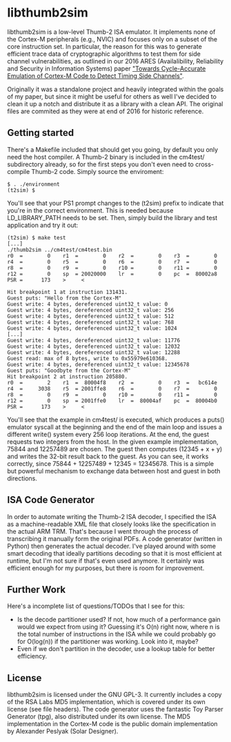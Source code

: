 # libthumb2sim
libthumb2sim is a low-level Thumb-2 ISA emulator. It implements none of the
Cortex-M peripherals (e.g., NVIC) and focuses only on a subset of the core
instruction set. In particular, the reason for this was to generate efficient
trace data of cryptographic algorithms to test them for side channel
vulnerabilities, as outlined in our 2016 ARES (Availalibility, Reliability and
Security in Information Systems) paper ["Towards Cycle-Accurate Emulation of Cortex-M Code to Detect Timing Side Channels"](https://johannes-bauer.com/personal/publications/2016-08-Bauer-ARES.pdf).

Originally it was a standalone project and heavily integrated within the goals
of my paper, but since it might be useful for others as well I've decided to
clean it up a notch and distribute it as a library with a clean API. The
original files are commited as they were at end of 2016 for historic reference.

## Getting started
There's a Makefile included that should get you going, by default you only need
the host compiler. A Thumb-2 binary is included in the cm4test/ subdirectory
already, so for the first steps you don't even need to cross-compile Thumb-2
code. Simply source the enviroment:

```
$ . ./environment
(t2sim) $
```

You'll see that your PS1 prompt changes to the (t2sim) prefix to indicate that
you're in the correct environment. This is needed because LD_LIBRARY_PATH needs
to be set. Then, simply build the library and test application and try it out:

```
(t2sim) $ make test
[...]
./thumb2sim ../cm4test/cm4test.bin
r0  =        0    r1  =        0    r2  =        0    r3  =        0
r4  =        0    r5  =        0    r6  =        0    r7  =        0
r8  =        0    r9  =        0    r10 =        0    r11 =        0
r12 =        0    sp  = 20020000    lr  =        0    pc  =  80002a8
PSR =      173    >     <

Hit breakpoint 1 at instruction 131431.
Guest puts: "Hello from the Cortex-M"
Guest write: 4 bytes, dereferenced uint32_t value: 0
Guest write: 4 bytes, dereferenced uint32_t value: 256
Guest write: 4 bytes, dereferenced uint32_t value: 512
Guest write: 4 bytes, dereferenced uint32_t value: 768
Guest write: 4 bytes, dereferenced uint32_t value: 1024
[...]
Guest write: 4 bytes, dereferenced uint32_t value: 11776
Guest write: 4 bytes, dereferenced uint32_t value: 12032
Guest write: 4 bytes, dereferenced uint32_t value: 12288
Guest read: max of 8 bytes, write to 0x55979e610368.
Guest write: 4 bytes, dereferenced uint32_t value: 12345678
Guest puts: "Goodbyte from the Cortex-M"
Hit breakpoint 2 at instruction 205880.
r0  =        2    r1  =  80004f8    r2  =        0    r3  =   bc614e
r4  =     3038    r5  = 2001ffe8    r6  =        0    r7  =        0
r8  =        0    r9  =        0    r10 =        0    r11 =        0
r12 =        0    sp  = 2001ffe0    lr  =  80004af    pc  =  80004b0
PSR =      173    >     <
```

You'll see that the example in cm4test/ is executed, which produces a puts()
emulator syscall at the beginning and the end of the main loop and issues a
different write() system every 256 loop iterations. At the end, the guest
requests two integers from the host. In the given example implementation, 75844
and 12257489 are chosen. The guest then computes (12345 + x + y) and writes the
32-bit result back to the guest. As you can see, it works correctly, since
75844 + 12257489 + 12345 = 12345678.  This is a simple but powerful mechanism
to exchange data between host and guest in both directions.

## ISA Code Generator
In order to automate writing the Thumb-2 ISA decoder, I specified the ISA as a
machine-readable XML file that closely looks like the specification in the
actual ARM TRM. That's because I went through the process of transcribing it
manually form the original PDFs. A code generator (written in Python) then
generates the actual decoder. I've played around with some smart decoding that
ideally partitions decoding so that it is most efficient at runtime, but I'm
not sure if that's even used anymore. It certainly was efficient enough for my
purposes, but there is room for improvement.

## Further Work
Here's a incomplete list of questions/TODOs that I see for this:

  * Is the decode partitioner used? If not, how much of a performance gain
    would we expect from using it? Guessing it's O(n) right now, where n is the
    total number of instructions in the ISA while we could probably go for
    O(log(n)) if the partitioner was working. Look into it, maybe?
  * Even if we don't partition in the decoder, use a lookup table for better
    efficiency.

## License
libthumb2sim is licensed under the GNU GPL-3. It currently includes a copy of
the RSA Labs MD5 implementation, which is covered under its own license (see
file headers). The code generator uses the fantastic Toy Parser Generator
(tpg), also distributed under its own license. The MD5 implementation in the
Cortex-M code is the public domain implementation by Alexander Peslyak (Solar
Designer).
